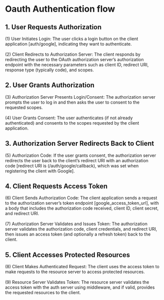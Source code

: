 # Oauth Authentication flow
## 1. User Requests Authorization 
   (1) User Initiates Login: The user clicks a login button on the client application [auth/google], indicating they want to authenticate.
   <br><br>
   (2) Client Redirects to Authorization Server: The client responds by redirecting the user to the OAuth authorization server’s authorization endpoint 
       with the necessary parameters such as client ID, redirect URI, response type (typically code), and scopes. 

## 2. User Grants Authorization
   (3) Authorization Server Presents Login/Consent: The authorization server prompts the user to log in and then asks the user to consent to the requested scopes.
   <br><br>
   (4) User Grants Consent: The user authenticates (if not already authenticated) and consents to the scopes requested by the client application.

## 3. Authorization Server Redirects Back to Client
   (5) Authorization Code: If the user grants consent, the authorization server redirects the user back to the client’s redirect URI with an authorization code [redirect URI is (/auth/google/callback), which was set when registering the client with Google].

## 4. Client Requests Access Token
   (6) Client Sends Authorization Code: The client application sends a request to the authorization server’s token endpoint [google_access_token_url], with a body that includes the authorization code received, client ID, client secret, and redirect URI.
   <br><br>
   (7) Authorization Server Validates and Issues Token: The authorization server validates the authorization code, client credentials, and redirect URI, then issues an access token (and optionally a refresh token) back to the client.

## 5. Client Accesses Protected Resources
   (8) Client Makes Authenticated Request: The client uses the access token to make requests to the resource server to access protected resources.
   <br><br>
   (9) Resource Server Validates Token: The resource server validates the access token with the auth server using middleware, and if valid, provides the requested resources to the client.